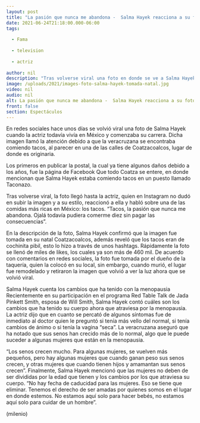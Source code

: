 ```yaml
---
layout: post
title: "La pasión que nunca me abandona -  Salma Hayek reacciona a su foto comiendo tacos en la calle"
date: 2021-06-24T21:18:00.000-06:00
tags:
  
  - Fama
  
  - television
  
  - actriz
  
author: nil
description: "Tras volverse viral una foto en donde se ve a Salma Hayek comiendo tacos en la calle, la actriz ya reaccionó; esto fue lo que dijo. "
image: /uploads/2021/images-foto-salma-hayek-tomada-natal.jpg
video: nil
audio: nil
alt: La pasión que nunca me abandona -  Salma Hayek reacciona a su foto comiendo tacos en la calle
front: false
section: Espectáculos
---
```


En redes sociales hace unos días se volvió viral una foto de Salma Hayek cuando la actriz todavía vivía en México y comenzaba su carrera. Dicha imagen llamó la atención debido a que la veracruzana se encontraba comiendo tacos, al parecer en una de las calles de Coatzacoalcos, lugar de donde es originaria. 

Los primeros en publicar la postal, la cual ya tiene algunos daños debido a los años, fue la página de Facebook Que todo Coatza se entere, en donde mencionan que Salma Hayek estaba comiendo tacos en un puesto llamado Taconazo. 

Tras volverse viral, la foto llegó hasta la actriz, quien en Instagram no dudó en subir la imagen y a su estilo, reaccionó a ella y habló sobre una de las comidas más ricas en México: los tacos. “Tacos, la pasión que nunca me abandona. Ojalá todavía pudiera comerme diez sin pagar las consecuencias”. 

En la descripción de la foto, Salma Hayek confirmó que la imagen fue tomada en su natal Coatzacoalcos, además reveló que los tacos eran de cochinita pibil, esto lo hizo a través de unos hashtags. Rápidamente la foto se llenó de miles de likes, los cuales ya son más de 460 mil. De acuerdo con comentarios en redes sociales, la foto fue tomada por el dueño de la taquería, quien la colocó en su local, sin embargo, cuando murió, el lugar fue remodelado y retiraron la imagen que volvió a ver la luz ahora que se volvió viral. 

Salma Hayek cuenta los cambios que ha tenido con la menopausia Recientemente en su participación en el programa Red Table Talk de Jada Pinkett Smith, esposa de Will Smith, Salma Hayek contó cuáles son los cambios que ha tenido su cuerpo ahora que atraviesa por la menopausia. La actriz dijo que en cuanto se percató de algunos síntomas fue de inmediato al doctor quien le preguntó si tenía más vello del normal, si tenía cambios de ánimo o si tenía la vagina “seca”. La veracruzana aseguró que ha notado que sus senos han crecido más de lo normal, algo que le puede suceder a algunas mujeres que están en la menopausia. 

“Los senos crecen mucho. Para algunas mujeres, se vuelven más pequeños, pero hay algunas mujeres que cuando ganan peso sus senos crecen, y otras mujeres que cuando tienen hijos y amamantan sus senos crecen”. Finalmente, Salma Hayek mencionó que las mujeres no deben de ser divididas por la edad que tienen y los cambios por los que atraviesa su cuerpo. “No hay fecha de caducidad para las mujeres. Eso se tiene que eliminar. Tenemos el derecho de ser amadas por quienes somos en el lugar en donde estemos. No estamos aquí solo para hacer bebés, no estamos aquí solo para cuidar de un hombre”. 

(milenio)